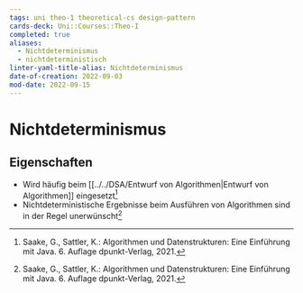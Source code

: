 ```yaml
---
tags: uni theo-1 theoretical-cs design-pattern
cards-deck: Uni::Courses::Theo-I
completed: true
aliases:
  - Nichtdeterminismus
  - nichtdeterministisch
linter-yaml-title-alias: Nichtdeterminismus
date-of-creation: 2022-09-03
mod-date: 2022-09-15
---
```


# Nichtdeterminismus

## Eigenschaften
- Wird häufig beim [[../../DSA/Entwurf von Algorithmen|Entwurf von Algorithmen]] eingesetzt[^1]
- Nichtdeterministische Ergebnisse beim Ausführen von Algorithmen sind in der Regel unerwünscht[^1]

[^1]:Saake, G., Sattler, K.: Algorithmen und Datenstrukturen: Eine Einführung mit Java. 6. Auflage dpunkt-Verlag, 2021.
